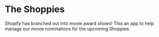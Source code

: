 # The Shoppies

Shopify has branched out into movie award shows! This an app to help manage our movie nominations for the upcoming Shoppies.


